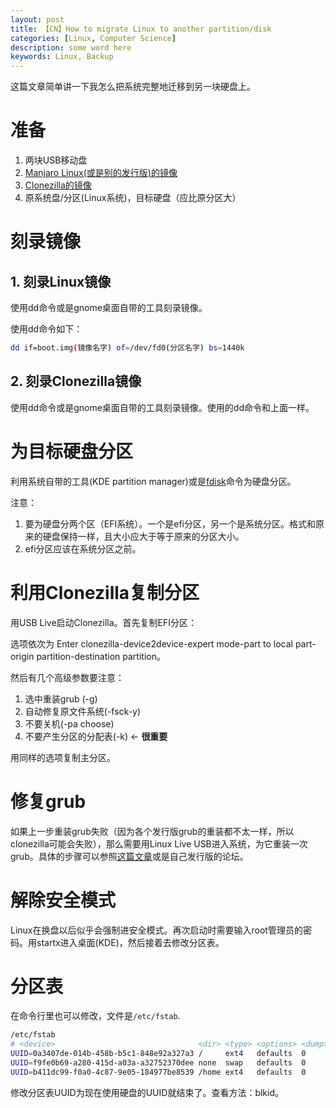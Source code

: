 ```yaml
---
layout: post
title: 【CN】How to migrate Linux to another partition/disk
categories: [Linux, Computer Science]
description: some word here
keywords: Linux, Backup
---
```


这篇文章简单讲一下我怎么把系统完整地迁移到另一块硬盘上。

# 准备

1. 两块USB移动盘
2. [Manjaro Linux(或是别的发行版)的镜像](https://manjaro.org/download/)
3. [Clonezilla的镜像](https://clonezilla.org/downloads.php)
4. 原系统盘/分区(Linux系统)，目标硬盘（应比原分区大）

# 刻录镜像

## 1. 刻录Linux镜像

使用dd命令或是gnome桌面自带的工具刻录镜像。

使用dd命令如下：

```sh
dd if=boot.img(镜像名字) of=/dev/fd0(分区名字) bs=1440k 
```

## 2. 刻录Clonezilla镜像

使用dd命令或是gnome桌面自带的工具刻录镜像。使用的dd命令和上面一样。



# 为目标硬盘分区

利用系统自带的工具(KDE partition manager)或是[fdisk](http://c.biancheng.net/view/891.html)命令为硬盘分区。

注意：

1. 要为硬盘分两个区（EFI系统）。一个是efi分区，另一个是系统分区。格式和原来的硬盘保持一样，且大小应大于等于原来的分区大小。
2. efi分区应该在系统分区之前。

# 利用Clonezilla复制分区

用USB Live启动Clonezilla。首先复制EFI分区：

选项依次为 Enter clonezilla-device2device-expert mode-part to local part-origin partition-destination partition。

然后有几个高级参数要注意：

1. 选中重装grub (-g)
2. 自动修复原文件系统(-fsck-y)
3. 不要关机(-pa choose)
4. 不要产生分区的分配表(-k) <- **很重要**

用同样的选项复制主分区。

# 修复grub

如果上一步重装grub失败（因为各个发行版grub的重装都不太一样，所以clonezilla可能会失败），那么需要用Linux Live USB进入系统，为它重装一次grub。具体的步骤可以参照[这篇文章](https://wiki.manjaro.org/index.php/GRUB/Restore_the_GRUB_Bootloader)或是自己发行版的论坛。

# 解除安全模式

Linux在换盘以后似乎会强制进安全模式。再次启动时需要输入root管理员的密码。用startx进入桌面(KDE)，然后接着去修改分区表。

# 分区表

在命令行里也可以修改，文件是`/etc/fstab`.

```sh
/etc/fstab
# <device>                                <dir> <type> <options> <dump> <fsck>
UUID=0a3407de-014b-458b-b5c1-848e92a327a3 /     ext4   defaults  0      1
UUID=f9fe0b69-a280-415d-a03a-a32752370dee none  swap   defaults  0      0
UUID=b411dc99-f0a0-4c87-9e05-184977be8539 /home ext4   defaults  0      2
```

修改分区表UUID为现在使用硬盘的UUID就结束了。查看方法：blkid。